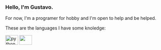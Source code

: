 ### Hello, I'm Gustavo.

For now, I'm a programer for hobby and I'm open to help and be helped.

These are the languages I have some knoledge:

<img align="center" alt="python" height="30" width="40" src="https://cdn.jsdelivr.net/gh/devicons/devicon/icons/python/python-original.svg">
<img align="center" height="30" width="40" src="https://cdn.jsdelivr.net/gh/devicons/devicon/icons/c/c-original.svg" />
          
